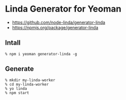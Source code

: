 # Linda Generator for Yeoman

- https://github.com/node-linda/generator-linda
- https://npmjs.org/package/generator-linda


## Intall

    % npm i yeoman generator-linda -g


## Generate

    % mkdir my-linda-worker
    % cd my-linda-worker
    % yo linda
    % npm start
